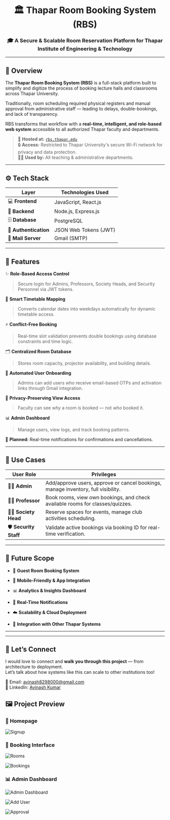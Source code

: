 <div align="center">

# 🏛️ Thapar Room Booking System (RBS)

### 🎓 A Secure & Scalable Room Reservation Platform for Thapar Institute of Engineering & Technology

</div>

---

## 📘 Overview

The **Thapar Room Booking System (RBS)** is a full-stack platform built to simplify and digitize the process of booking lecture halls and classrooms across Thapar University.

Traditionally, room scheduling required physical registers and manual approval from administrative staff — leading to delays, double-bookings, and lack of transparency.

RBS transforms that workflow with a **real-time, intelligent, and role-based web system** accessible to all authorized Thapar faculty and departments.

> 🏫 **Hosted at:** [`rbs.thapar.edu`](https://rbs.thapar.edu)  
> 🔒 **Access:** Restricted to Thapar University's secure Wi-Fi network for privacy and data protection.  
> 👩‍🏫 **Used by:** All teaching & administrative departments.

---

## ⚙️ Tech Stack

| Layer                 | Technologies Used     |
| --------------------- | --------------------- |
| 💻 **Frontend**       | JavaScript, React.js  |
| 🧠 **Backend**        | Node.js, Express.js   |
| 🗄️ **Database**       | PostgreSQL            |
| 🔐 **Authentication** | JSON Web Tokens (JWT) |
| 📧 **Mail Server**    | Gmail (SMTP)          |

---

## 🚀 Features

✨ **Role-Based Access Control**

> Secure login for Admins, Professors, Society Heads, and Security Personnel via JWT tokens.

📅 **Smart Timetable Mapping**

> Converts calendar dates into weekdays automatically for dynamic timetable access.

⚡ **Conflict-Free Booking**

> Real-time slot validation prevents double bookings using database constraints and time logic.

🗂️ **Centralized Room Database**

> Stores room capacity, projector availability, and building details.

📧 **Automated User Onboarding**

> Admins can add users who receive email-based OTPs and activation links through Gmail integration.

🧾 **Privacy-Preserving View Access**

> Faculty can see _why_ a room is booked — not _who_ booked it.

📊 **Admin Dashboard**

> Manage users, view logs, and track booking patterns.

💬 **Planned:** Real-time notifications for confirmations and cancellations.

---

## 🧠 Use Cases

| User Role             | Privileges                                                                        |
| --------------------- | --------------------------------------------------------------------------------- |
| 👨‍💼 **Admin**          | Add/approve users, approve or cancel bookings, manage inventory, full visibility. |
| 👩‍🏫 **Professor**      | Book rooms, view own bookings, and check available rooms for classes/quizzes.     |
| 🧑‍🎓 **Society Head**   | Reserve spaces for events, manage club activities scheduling.                     |
| 🛡️ **Security Staff** | Validate active bookings via booking ID for real-time verification.               |

---

## 🔮 Future Scope

- 🏨 **Guest Room Booking System**

- 📱 **Mobile-Friendly & App Integration**

- 📊 **Analytics & Insights Dashboard**

- 🔔 **Real-Time Notifications**

- ☁️ **Scalability & Cloud Deployment**

- 🤝 **Integration with Other Thapar Systems**

---

---

## 💬 Let’s Connect

I would love to connect and **walk you through this project** — from architecture to deployment.  
Let’s talk about how systems like this can scale to other institutions too!

📧 Email: [avinash8298000@gmail.com](mailto:avinash8298000@gmail.com)  
🔗 LinkedIn: [Avinash Kumar](https://www.linkedin.com/in/avikumar1084/)

## 🖼️ Project Preview

### 🎨 Homepage

![Signup](../Images/Signup.jpeg)

### 🧾 Booking Interface

![Rooms](../Images/Rooms.jpeg)

![Bookings](../Images/Bookings.jpeg)

### 📊 Admin Dashboard

![Admin Dashboard](../Images/Dashboard.jpeg)

![Add User](../Images/AddUser.jpeg)

![Approval](../Images/Approval.jpeg)
